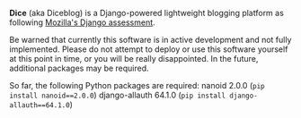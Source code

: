 **Dice** (aka Diceblog) is a Django-powered lightweight blogging platform as following [Mozilla's Django assessment](https://developer.mozilla.org/en-US/docs/Learn/Server-side/Django/django_assessment_blog).

Be warned that currently this software is in active development and not fully implemented. Please do not attempt to deploy or use this software yourself at this point in time, or you will be really disappointed.
In the future, additional packages may be required.

So far, the following Python packages are required:
nanoid 2.0.0 (`pip install nanoid==2.0.0`)
django-allauth 64.1.0 (`pip install django-allauth==64.1.0`)
